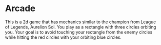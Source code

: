 # Arcade
This is a 2d game that has mechanics similar to the champion from League of Legends, Aurelion Sol. You play as a rectangle with three circles orbiting you. Your goal is to avoid touching your rectangle from the enemy circles while hitting the red circles with your orbiting blue circles.

